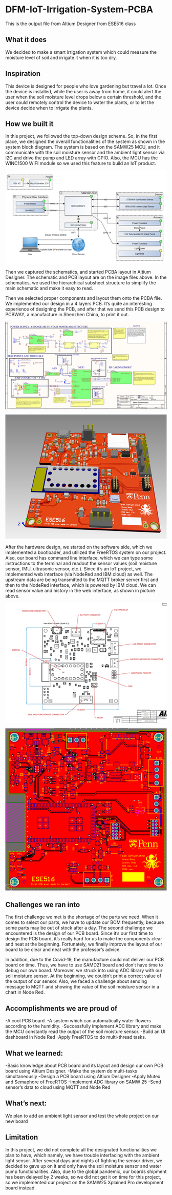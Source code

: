 # DFM-IoT-Irrigation-System-PCBA
This is the output file from Altium Designer from ESE516 class
## What it does
We decided to make a smart irrigation system which could measure the moisture level of soil and irrigate it when it is too dry.

## Inspiration
This device is designed for people who love gardening but travel a lot. Once the device is installed, while the user is away from home, it could alert the user when the soil moisture level drops below a certain threshold, and the user could remotely control the device to water the plants, or to let the device decide when to irrigate the plants.

## How we built it
In this project, we followed the top-down design scheme. So, in the first place, we designed the overall functionalities of the system as shown in the system block diagram. The system is based on the SAMW25 MCU, and it communicate with the soil moisture sensor and the ambient light sensor via I2C and drive the pump and LED array with GPIO. Also, the MCU has the WINC1500 WIFI module so we used this feature to build an IoT product.

![design](image/design.png)

Then we captured the schematics, and started PCBA layout in Altium Designer. The schematic and PCB layout are on the image files above. In the schematics, we used the hierarchical subsheet structure to simplify the main schematic and make it easy to read.

Then we selected proper components and layout them onto the PCBA file. We implemented our design in a 4 layers PCB. It’s quite an interesting experience of designing the PCB, and after that we send this PCB design to PCBWAY, a manufacture in Shenzhen China, to print it out.

![schematic](image/schematic.png)

![3d](image/3d.png)

After the hardware design, we started on the software side, which we implemented a bootloader, and utilized the FreeRTOS system on our project. Also, our board has command line interface, which we can type some instructions to the terminal and readout the sensor values (soil moisture sensor, IMU, ultrasonic sensor, etc.). Since it’s an IoT project, we implemented web interface (via NodeRed and IBM cloud) as well. The upstream data are being transmitted to the MQTT broker server first and then to the NodeRed interface, which is powered by IBM cloud. We can read sensor value and history in the web interface, as shown in picture above.

![output](image/output.png)

![layout](image/layout.png)

## Challenges we ran into
The first challenge we met is the shortage of the parts we need. When it comes to select our parts, we have to update our BOM frequently, because some parts may be out of stock after a day. The second challenge we encountered is the design of our PCB board. Since it’s our first time to design the PCB board, it’s really hard for us to make the components clear and neat at the beginning. Fortunately, we finally improve the layout of our board to be clear and neat with the professor’s advice.

In addition, due to the Covid-19, the manufacture could not deliver our PCB board on time. Thus, we have to use SAMD21 board and don’t have time to debug our own board. Moreover, we struck into using ADC library with our soil moisture sensor. At the beginning, we couldn’t print a correct value of the output of our sensor. Also, we faced a challenge about sending message to MQTT and showing the value of the soil moisture sensor in a chart in Node Red.

## Accomplishments we are proud of
-A cool PCB board. -A system which can automatically water flowers according to the humidity. -Successfully implement ADC library and make the MCU constantly read the output of the soil moisture sensor. -Build an UI dashboard in Node Red -Apply FreeRTOS to do multi-thread tasks.

## What we learned:
-Basic knowledge about PCB board and its layout and design our own PCB board using Altium Designer. -Make the system do multi-tasks simultaneously -Design a PCB board using Altium Designer -Apply Mutex and Semaphore of FreeRTOS -Implement ADC library on SAMW 25 -Send sensor’s data to cloud using MQTT and Node Red

## What’s next:
We plan to add an ambient light sensor and test the whole project on our new board

## Limitation
In this project, we did not complete all the designated functionalities we plan to have, which namely, we have trouble interfacing with the ambient light sensor. After several days and nights of fighting the sensor driver, we decided to gave up on it and only have the soil moisture sensor and water pump functionalities. Also, due to the global pandemic, our boards shipment has been delayed by 2 weeks, so we did not get it on time for this project, so we implemented our project on the SAMW25 Xplained Pro development board instead.
